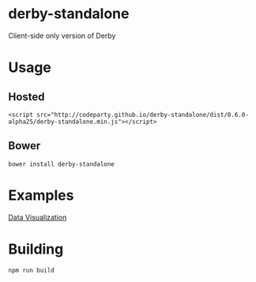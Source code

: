 derby-standalone
================

Client-side only version of Derby


# Usage

## Hosted
```
<script src="http://codeparty.github.io/derby-standalone/dist/0.6.0-alpha25/derby-standalone.min.js"></script>
```

## Bower
```
bower install derby-standalone
```


# Examples

[Data Visualization](http://enjalot.github.io/pinyin/)


# Building

```
npm run build
```
